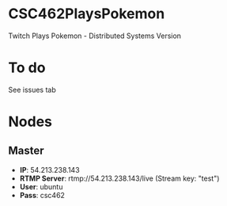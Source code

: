 # CSC462PlaysPokemon
Twitch Plays Pokemon - Distributed Systems Version

# To do
See issues tab

# Nodes
## Master
- __IP__: 54.213.238.143
- __RTMP Server__: rtmp://54.213.238.143/live (Stream key: "test")
- __User__: ubuntu 
- __Pass__: csc462


